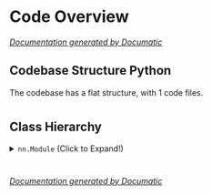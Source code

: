 # Code Overview

[_Documentation generated by Documatic_](https://www.documatic.com)

<!---Documatic-section-Codebase Structure Python-start--->
## Codebase Structure Python

The codebase has a flat structure, with 1 code files.

# #
<!---Documatic-section-Codebase Structure Python-end--->

<!---Documatic-section-Class Hierarchy-start--->
## Class Hierarchy

<!---Documatic-block-nn.Module-start--->
<details>
	<summary><code>nn.Module</code> (Click to Expand!)</summary>

* models.vision.BasicBlock
* models.vision.Bottleneck
* models.vision.LeNet
* models.vision.ResNet
</details>
<!---Documatic-block-nn.Module-end--->

# #
<!---Documatic-section-Class Hierarchy-end--->

[_Documentation generated by Documatic_](https://www.documatic.com)